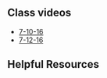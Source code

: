 

## Class videos
 - [7-10-16](https://youtu.be/lnPT1z7qwuE)
 - [7-12-16](https://youtu.be/fsLwlN1lpM0)


## Helpful Resources
